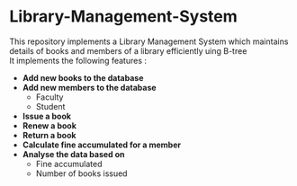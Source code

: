 # Library-Management-System   
This repository implements a Library Management System which maintains details of books and members of a library efficiently uing B-tree   
It implements the following features :
   * **Add new books to the database**    
   * **Add new members to the database**
     * Faculty
     * Student
   * **Issue a book**   
   * **Renew a book**
   * **Return a book**
   * **Calculate fine accumulated for a member**
   * **Analyse the data based on**
     * Fine accumulated
     * Number of books issued 
  
